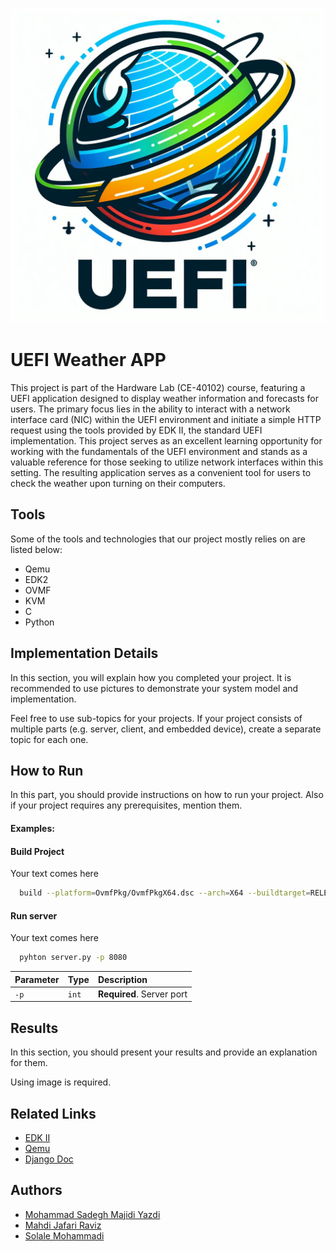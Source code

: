 
![Logo](Miscellaneous/weather-logo.jpeg)



# UEFI Weather APP

This project is part of the Hardware Lab (CE-40102) course, featuring a UEFI application designed to display weather information and forecasts for users. The primary focus lies in the ability to interact with a network interface card (NIC) within the UEFI environment and initiate a simple HTTP request using the tools provided by EDK II, the standard UEFI implementation. This project serves as an excellent learning opportunity for working with the fundamentals of the UEFI environment and stands as a valuable reference for those seeking to utilize network interfaces within this setting. The resulting application serves as a convenient tool for users to check the weather upon turning on their computers.


## Tools
Some of the tools and technologies that our project mostly relies on are listed below:
- Qemu
- EDK2
- OVMF
- KVM
- C
- Python


## Implementation Details

In this section, you will explain how you completed your project. It is recommended to use pictures to demonstrate your system model and implementation.


Feel free to use sub-topics for your projects. If your project consists of multiple parts (e.g. server, client, and embedded device), create a separate topic for each one.

## How to Run

In this part, you should provide instructions on how to run your project. Also if your project requires any prerequisites, mention them. 

#### Examples:
#### Build Project
Your text comes here
```bash
  build --platform=OvmfPkg/OvmfPkgX64.dsc --arch=X64 --buildtarget=RELEASE --tagname=GCC5
```

#### Run server
Your text comes here
```bash
  pyhton server.py -p 8080
```

| Parameter | Type     | Description                |
| :-------- | :------- | :------------------------- |
| `-p` | `int` | **Required**. Server port |



## Results
In this section, you should present your results and provide an explanation for them.

Using image is required.

## Related Links

 - [EDK II](https://github.com/tianocore/edk2)
 - [Qemu](https://www.qemu.org/docs/master/)
 - [Django Doc](https://docs.djangoproject.com/en/5.0/)


## Authors

- [Mohammad Sadegh Majidi Yazdi](https://github.com/sadegh-majidi)
- [Mahdi Jafari Raviz](https://github.com/mahdi-jfri)
- [Solale Mohammadi](https://github.com/solale427)
